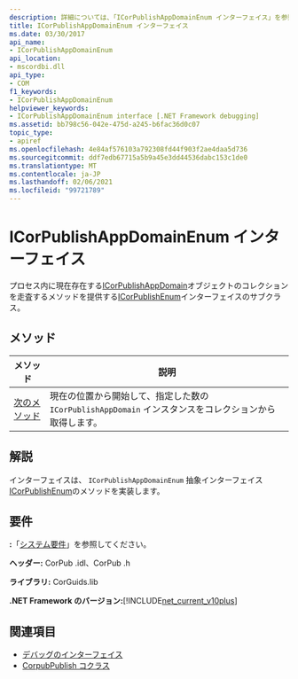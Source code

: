 ```yaml
---
description: 詳細については、「ICorPublishAppDomainEnum インターフェイス」を参照してください。
title: ICorPublishAppDomainEnum インターフェイス
ms.date: 03/30/2017
api_name:
- ICorPublishAppDomainEnum
api_location:
- mscordbi.dll
api_type:
- COM
f1_keywords:
- ICorPublishAppDomainEnum
helpviewer_keywords:
- ICorPublishAppDomainEnum interface [.NET Framework debugging]
ms.assetid: bb798c56-042e-475d-a245-b6fac36d0c07
topic_type:
- apiref
ms.openlocfilehash: 4e84af576103a792308fd44f903f2ae4daa5d736
ms.sourcegitcommit: ddf7edb67715a5b9a45e3dd44536dabc153c1de0
ms.translationtype: MT
ms.contentlocale: ja-JP
ms.lasthandoff: 02/06/2021
ms.locfileid: "99721789"
---
```

# <a name="icorpublishappdomainenum-interface"></a>ICorPublishAppDomainEnum インターフェイス

プロセス内に現在存在する[ICorPublishAppDomain](icorpublishappdomain-interface.md)オブジェクトのコレクションを走査するメソッドを提供する[ICorPublishEnum](icorpublishenum-interface.md)インターフェイスのサブクラス。  
  
## <a name="methods"></a>メソッド  
  
|メソッド|説明|  
|------------|-----------------|  
|[次のメソッド](icorpublishappdomainenum-next-method.md)|現在の位置から開始して、指定した数の `ICorPublishAppDomain` インスタンスをコレクションから取得します。|  
  
## <a name="remarks"></a>解説  

 インターフェイスは、 `ICorPublishAppDomainEnum` 抽象インターフェイス [ICorPublishEnum](icorpublishenum-interface.md)のメソッドを実装します。  
  
## <a name="requirements"></a>要件  

 **:**「[システム要件](../../get-started/system-requirements.md)」を参照してください。  
  
 **ヘッダー:** CorPub .idl、CorPub .h  
  
 **ライブラリ:** CorGuids.lib  
  
 **.NET Framework のバージョン:**[!INCLUDE[net_current_v10plus](../../../../includes/net-current-v10plus-md.md)]  
  
## <a name="see-also"></a>関連項目

- [デバッグのインターフェイス](debugging-interfaces.md)
- [CorpubPublish コクラス](corpubpublish-coclass.md)
